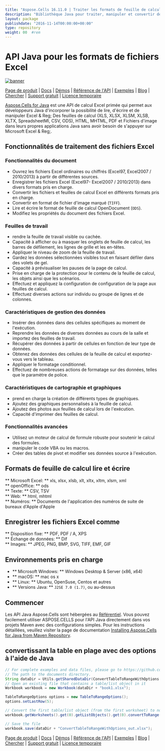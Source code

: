 ```yaml
---
title: "Aspose.Cells 16.11.0 | Traiter les formats de feuille de calcul via l'API Java" 
description: "Bibliothèque Java pour traiter, manipuler et convertir des feuilles de calcul Excel & OpenOffice. Prend en charge la formule (E), les graphiques, les validations, le rendu, l'impression et le chiffrement." 
layout: package
publishdate: "2016-11-14T00:00:00+00:00"
type: repository
weight: 00	#rem
---
```


# API Java pour les formats de fichiers Excel
[![banner](../aspose_cells-for-java-banner.png)](./)

[Page de produit](https://products.aspose.com/cells/java) | [Docs](https://docs.aspose.com/cells/java/) | [Démos](https://products.aspose.app/cells/family) | [Référence de l'API](https://apireference.aspose.com/cells/java) | [Exemples](https://github.com/aspose-cells/Aspose.Cells-for-Java) | [Blog](https://blog.aspose.com/category/cells/) | [Chercher](https://search.aspose.com/) | [Support gratuit](https://forum.aspose.com/c/cells) | [Licence temporaire](https://purchase.aspose.com/temporary-license)

[Aspose.Cells for Java](https://products.aspose.com/cells/java) est une API de calcul Excel primée qui permet aux développeurs Java d'incorporer la possibilité de lire, d'écrire et de manipuler Excel & Reg; Des feuilles de calcul (XLS, XLSX, XLSM, XLSB, XLTX, SpreadsheetMl, CSV, ODS), HTML, MHTML, PDF et Fichiers d'image dans leurs propres applications Java sans avoir besoin de s'appuyer sur Microsoft Excel & Reg;.

## Fonctionnalités de traitement des fichiers Excel

### Fonctionnalités du document
- Ouvrez les fichiers Excel ordinaires ou chiffrés (Excel97, Excel2007 / 2010/2013) à partir de différentes sources.
- Enregistrer les fichiers Excel (Excel97- Excel2007 / 2010/2013) dans divers formats pris en charge.
- Convertir les fichiers et feuilles de calcul Excel en différents formats pris en charge.
- Convertir en format de fichier d'image marqué (`TIFF`).
- Lire et écrire le format de feuille de calcul OpenDocument (`ODS`).
- Modifiez les propriétés du document des fichiers Excel.

### Feuilles de travail
- rendre la feuille de travail visible ou cachée.
- Capacité à afficher ou à masquer les onglets de feuille de calcul, les barres de défilement, les lignes de grille et les en-têtes.
- Appliquer le niveau de zoom de la feuille de travail.
- Gardez les données sélectionnées visibles tout en faisant défiler dans des volets de gel.
- Capacité à prévisualiser les pauses de la page de calcul.
- Prise en charge de la protection pour le contenu de la feuille de calcul, les objets ainsi que les scénarios.
- Effectuez et appliquez la configuration de configuration de la page aux feuilles de calcul.
- Effectuez diverses actions sur individu ou groupe de lignes et de colonnes.

### Caractéristiques de gestion des données
- Insérer des données dans des cellules spécifiques au moment de l'exécution.
- Reprendre les données de diverses données au cours de la salle et importez des feuilles de travail.
- Récupérer des données à partir de cellules en fonction de leur type de données.
- Obtenez des données des cellules de la feuille de calcul et exportez-vous vers le tableau.
- Appliquer le formatage conditionnel.
- Effectuez de nombreuses actions de formatage sur des données, telles que le paramètre de police.

### Caractéristiques de cartographie et graphiques
- prend en charge la création de différents types de graphiques.
- Ajoutez des graphiques personnalisés à la feuille de calcul.
- Ajoutez des photos aux feuilles de calcul lors de l'exécution.
- Capacité d'imprimer des feuilles de calcul.

### Fonctionnalités avancées
- Utilisez un moteur de calcul de formule robuste pour soutenir le calcul des formules.
- manipuler le code VBA ou les macros.
- Créer des tables de pivot et modifier ses données source à l'exécution.

## Formats de feuille de calcul lire et écrire
** Microsoft Excel: ** xls, xlsx, xlsb, xlt, xltx, xltm, xlsm, xml \
** openOffice: ** ods \
** Texte: ** CSV, TSV \
** Web: ** html, mhtml \
** Numéros: ** Documents de l'application des numéros de suite de bureaux d'Apple d'Apple

## Enregistrer les fichiers Excel comme
** Disposition fixe: ** PDF, PDF / A, XPS \
** Échange de données: ** Dif \
** Images: ** JPEG, PNG, BMP, SVG, TIFF, EMF, GIF

## Environnements pris en charge
- ** Microsoft Windows: ** Windows Desktop & Server (x86, x64)
- ** macOS: ** mac os x
- ** Linux: ** Ubuntu, OpenSuse, Centos et autres
- ** Versions Java: ** `J2SE 7.0 (1.7)`, ou au-dessus

## Commencer

Les API Java Aspose.Cells sont hébergées au [Référentiel](https://repository.aspose.com/cells/). Vous pouvez facilement utiliser ASPOSE.CELLS pour l'API Java directement dans vos projets Maven avec des configurations simples. Pour les instructions détaillées, veuillez visiter la page de documentation [Installing Aspose.Cells for Java from Maven Repository](https://docs.aspose.com/cells/java/installation/).

## convertissant la table en plage avec des options à l'aide de Java

```java
// For complete examples and data files, please go to https://github.com/aspose-cells/Aspose.Cells-for-Java
// The path to the documents directory.
String dataDir = Utils.getSharedDataDir(ConvertTableToRangeWithOptions.class) + "Tables/";
// Open an existing file that contains a table/list object in it
Workbook workbook = new Workbook(dataDir + "book1.xlsx");

TableToRangeOptions options = new TableToRangeOptions();
options.setLastRow(5);

// Convert the first table/list object (from the first worksheet) to normal range
workbook.getWorksheets().get(0).getListObjects().get(0).convertToRange(options);

// Save the file
workbook.save(dataDir + "ConvertTableToRangeWithOptions_out.xlsx");
```

[Page de produit](https://products.aspose.com/cells/java) | [Docs](https://docs.aspose.com/cells/java/) | [Démos](https://products.aspose.app/cells/family) | [Référence de l'API](https://apireference.aspose.com/cells/java) | [Exemples](https://github.com/aspose-cells/Aspose.Cells-for-Java) | [Blog](https://blog.aspose.com/category/cells/) | [Chercher](https://search.aspose.com/) | [Support gratuit](https://forum.aspose.com/c/cells) | [Licence temporaire](https://purchase.aspose.com/temporary-license)
